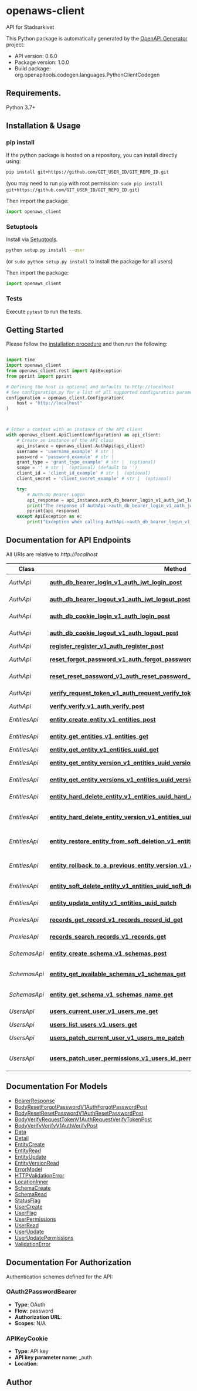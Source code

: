 # openaws-client
API for Stadsarkivet

This Python package is automatically generated by the [OpenAPI Generator](https://openapi-generator.tech) project:

- API version: 0.6.0
- Package version: 1.0.0
- Build package: org.openapitools.codegen.languages.PythonClientCodegen

## Requirements.

Python 3.7+

## Installation & Usage
### pip install

If the python package is hosted on a repository, you can install directly using:

```sh
pip install git+https://github.com/GIT_USER_ID/GIT_REPO_ID.git
```
(you may need to run `pip` with root permission: `sudo pip install git+https://github.com/GIT_USER_ID/GIT_REPO_ID.git`)

Then import the package:
```python
import openaws_client
```

### Setuptools

Install via [Setuptools](http://pypi.python.org/pypi/setuptools).

```sh
python setup.py install --user
```
(or `sudo python setup.py install` to install the package for all users)

Then import the package:
```python
import openaws_client
```

### Tests

Execute `pytest` to run the tests.

## Getting Started

Please follow the [installation procedure](#installation--usage) and then run the following:

```python

import time
import openaws_client
from openaws_client.rest import ApiException
from pprint import pprint

# Defining the host is optional and defaults to http://localhost
# See configuration.py for a list of all supported configuration parameters.
configuration = openaws_client.Configuration(
    host = "http://localhost"
)



# Enter a context with an instance of the API client
with openaws_client.ApiClient(configuration) as api_client:
    # Create an instance of the API class
    api_instance = openaws_client.AuthApi(api_client)
    username = 'username_example' # str | 
    password = 'password_example' # str | 
    grant_type = 'grant_type_example' # str |  (optional)
    scope = '' # str |  (optional) (default to '')
    client_id = 'client_id_example' # str |  (optional)
    client_secret = 'client_secret_example' # str |  (optional)

    try:
        # Auth:Db Bearer.Login
        api_response = api_instance.auth_db_bearer_login_v1_auth_jwt_login_post(username, password, grant_type=grant_type, scope=scope, client_id=client_id, client_secret=client_secret)
        print("The response of AuthApi->auth_db_bearer_login_v1_auth_jwt_login_post:\n")
        pprint(api_response)
    except ApiException as e:
        print("Exception when calling AuthApi->auth_db_bearer_login_v1_auth_jwt_login_post: %s\n" % e)

```

## Documentation for API Endpoints

All URIs are relative to *http://localhost*

Class | Method | HTTP request | Description
------------ | ------------- | ------------- | -------------
*AuthApi* | [**auth_db_bearer_login_v1_auth_jwt_login_post**](docs/AuthApi.md#auth_db_bearer_login_v1_auth_jwt_login_post) | **POST** /v1/auth/jwt/login | Auth:Db Bearer.Login
*AuthApi* | [**auth_db_bearer_logout_v1_auth_jwt_logout_post**](docs/AuthApi.md#auth_db_bearer_logout_v1_auth_jwt_logout_post) | **POST** /v1/auth/jwt/logout | Auth:Db Bearer.Logout
*AuthApi* | [**auth_db_cookie_login_v1_auth_login_post**](docs/AuthApi.md#auth_db_cookie_login_v1_auth_login_post) | **POST** /v1/auth/login | Auth:Db Cookie.Login
*AuthApi* | [**auth_db_cookie_logout_v1_auth_logout_post**](docs/AuthApi.md#auth_db_cookie_logout_v1_auth_logout_post) | **POST** /v1/auth/logout | Auth:Db Cookie.Logout
*AuthApi* | [**register_register_v1_auth_register_post**](docs/AuthApi.md#register_register_v1_auth_register_post) | **POST** /v1/auth/register | Register:Register
*AuthApi* | [**reset_forgot_password_v1_auth_forgot_password_post**](docs/AuthApi.md#reset_forgot_password_v1_auth_forgot_password_post) | **POST** /v1/auth/forgot-password | Reset:Forgot Password
*AuthApi* | [**reset_reset_password_v1_auth_reset_password_post**](docs/AuthApi.md#reset_reset_password_v1_auth_reset_password_post) | **POST** /v1/auth/reset-password | Reset:Reset Password
*AuthApi* | [**verify_request_token_v1_auth_request_verify_token_post**](docs/AuthApi.md#verify_request_token_v1_auth_request_verify_token_post) | **POST** /v1/auth/request-verify-token | Verify:Request-Token
*AuthApi* | [**verify_verify_v1_auth_verify_post**](docs/AuthApi.md#verify_verify_v1_auth_verify_post) | **POST** /v1/auth/verify | Verify:Verify
*EntitiesApi* | [**entity_create_entity_v1_entities_post**](docs/EntitiesApi.md#entity_create_entity_v1_entities_post) | **POST** /v1/entities/ | Entity:Create Entity
*EntitiesApi* | [**entity_get_entities_v1_entities_get**](docs/EntitiesApi.md#entity_get_entities_v1_entities_get) | **GET** /v1/entities/ | Entity:Get Entities
*EntitiesApi* | [**entity_get_entity_v1_entities_uuid_get**](docs/EntitiesApi.md#entity_get_entity_v1_entities_uuid_get) | **GET** /v1/entities/{uuid} | Entity:Get Entity
*EntitiesApi* | [**entity_get_entity_version_v1_entities_uuid_versions_id_get**](docs/EntitiesApi.md#entity_get_entity_version_v1_entities_uuid_versions_id_get) | **GET** /v1/entities/{uuid}/versions/{id} | Entity:Get Entity Version
*EntitiesApi* | [**entity_get_entity_versions_v1_entities_uuid_versions_get**](docs/EntitiesApi.md#entity_get_entity_versions_v1_entities_uuid_versions_get) | **GET** /v1/entities/{uuid}/versions | Entity:Get Entity Versions
*EntitiesApi* | [**entity_hard_delete_entity_v1_entities_uuid_hard_delete**](docs/EntitiesApi.md#entity_hard_delete_entity_v1_entities_uuid_hard_delete) | **DELETE** /v1/entities/{uuid}/hard | Entity:Hard Delete Entity
*EntitiesApi* | [**entity_hard_delete_entity_version_v1_entities_uuid_versions_id_delete**](docs/EntitiesApi.md#entity_hard_delete_entity_version_v1_entities_uuid_versions_id_delete) | **DELETE** /v1/entities/{uuid}/versions/{id} | Entity:Hard Delete Entity Version
*EntitiesApi* | [**entity_restore_entity_from_soft_deletion_v1_entities_uuid_restore_patch**](docs/EntitiesApi.md#entity_restore_entity_from_soft_deletion_v1_entities_uuid_restore_patch) | **PATCH** /v1/entities/{uuid}/restore | Entity:Restore Entity From Soft Deletion
*EntitiesApi* | [**entity_rollback_to_a_previous_entity_version_v1_entities_uuid_versions_id_rollback_put**](docs/EntitiesApi.md#entity_rollback_to_a_previous_entity_version_v1_entities_uuid_versions_id_rollback_put) | **PUT** /v1/entities/{uuid}/versions/{id}/rollback | Entity:Rollback To A Previous Entity Version
*EntitiesApi* | [**entity_soft_delete_entity_v1_entities_uuid_soft_delete**](docs/EntitiesApi.md#entity_soft_delete_entity_v1_entities_uuid_soft_delete) | **DELETE** /v1/entities/{uuid}/soft | Entity:Soft Delete Entity
*EntitiesApi* | [**entity_update_entity_v1_entities_uuid_patch**](docs/EntitiesApi.md#entity_update_entity_v1_entities_uuid_patch) | **PATCH** /v1/entities/{uuid} | Entity:Update Entity
*ProxiesApi* | [**records_get_record_v1_records_record_id_get**](docs/ProxiesApi.md#records_get_record_v1_records_record_id_get) | **GET** /v1/records/{record_id} | Records:Get Record
*ProxiesApi* | [**records_search_records_v1_records_get**](docs/ProxiesApi.md#records_search_records_v1_records_get) | **GET** /v1/records | Records:Search Records
*SchemasApi* | [**entity_create_schema_v1_schemas_post**](docs/SchemasApi.md#entity_create_schema_v1_schemas_post) | **POST** /v1/schemas/ | Entity:Create Schema
*SchemasApi* | [**entity_get_available_schemas_v1_schemas_get**](docs/SchemasApi.md#entity_get_available_schemas_v1_schemas_get) | **GET** /v1/schemas/ | Entity:Get Available Schemas
*SchemasApi* | [**entity_get_schema_v1_schemas_name_get**](docs/SchemasApi.md#entity_get_schema_v1_schemas_name_get) | **GET** /v1/schemas/{name} | Entity:Get Schema
*UsersApi* | [**users_current_user_v1_users_me_get**](docs/UsersApi.md#users_current_user_v1_users_me_get) | **GET** /v1/users/me | Users:Current User
*UsersApi* | [**users_list_users_v1_users_get**](docs/UsersApi.md#users_list_users_v1_users_get) | **GET** /v1/users/ | Users:List Users
*UsersApi* | [**users_patch_current_user_v1_users_me_patch**](docs/UsersApi.md#users_patch_current_user_v1_users_me_patch) | **PATCH** /v1/users/me | Users:Patch Current User
*UsersApi* | [**users_patch_user_permissions_v1_users_id_permissions_patch**](docs/UsersApi.md#users_patch_user_permissions_v1_users_id_permissions_patch) | **PATCH** /v1/users/{id}/permissions | Users:Patch User Permissions


## Documentation For Models

 - [BearerResponse](docs/BearerResponse.md)
 - [BodyResetForgotPasswordV1AuthForgotPasswordPost](docs/BodyResetForgotPasswordV1AuthForgotPasswordPost.md)
 - [BodyResetResetPasswordV1AuthResetPasswordPost](docs/BodyResetResetPasswordV1AuthResetPasswordPost.md)
 - [BodyVerifyRequestTokenV1AuthRequestVerifyTokenPost](docs/BodyVerifyRequestTokenV1AuthRequestVerifyTokenPost.md)
 - [BodyVerifyVerifyV1AuthVerifyPost](docs/BodyVerifyVerifyV1AuthVerifyPost.md)
 - [Data](docs/Data.md)
 - [Detail](docs/Detail.md)
 - [EntityCreate](docs/EntityCreate.md)
 - [EntityRead](docs/EntityRead.md)
 - [EntityUpdate](docs/EntityUpdate.md)
 - [EntityVersionRead](docs/EntityVersionRead.md)
 - [ErrorModel](docs/ErrorModel.md)
 - [HTTPValidationError](docs/HTTPValidationError.md)
 - [LocationInner](docs/LocationInner.md)
 - [SchemaCreate](docs/SchemaCreate.md)
 - [SchemaRead](docs/SchemaRead.md)
 - [StatusFlag](docs/StatusFlag.md)
 - [UserCreate](docs/UserCreate.md)
 - [UserFlag](docs/UserFlag.md)
 - [UserPermissions](docs/UserPermissions.md)
 - [UserRead](docs/UserRead.md)
 - [UserUpdate](docs/UserUpdate.md)
 - [UserUpdatePermissions](docs/UserUpdatePermissions.md)
 - [ValidationError](docs/ValidationError.md)


<a id="documentation-for-authorization"></a>
## Documentation For Authorization


Authentication schemes defined for the API:
<a id="OAuth2PasswordBearer"></a>
### OAuth2PasswordBearer

- **Type**: OAuth
- **Flow**: password
- **Authorization URL**: 
- **Scopes**: N/A

<a id="APIKeyCookie"></a>
### APIKeyCookie

- **Type**: API key
- **API key parameter name**: _auth
- **Location**: 


## Author




